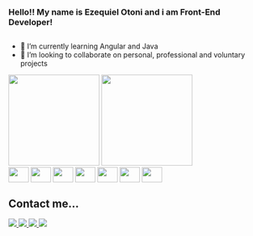 ### Hello!! My name is Ezequiel Otoni and i am Front-End Developer!
##

- 🌱 I’m currently learning Angular and Java
- 👯 I’m looking to collaborate on personal, professional and voluntary projects


<div>
  <img height="180em" src="https://github-readme-stats.vercel.app/api?username=zeotoni&show_icons=true&theme=merko"/>
  <img height="180em" src="https://github-readme-stats.vercel.app/api/top-langs/?username=zeotoni&layout=compact&theme=merko"/>
</div>
<div>
    <img align="center" width="40" height="30" src="https://cdn.jsdelivr.net/gh/devicons/devicon/icons/angularjs/angularjs-original.svg"/>              
    <img align="center" width="40" height="30" src="https://cdn.jsdelivr.net/gh/devicons/devicon/icons/typescript/typescript-original.svg"/>              
    <img align="center" width="40" height="30" src="https://cdn.jsdelivr.net/gh/devicons/devicon/icons/javascript/javascript-original.svg"/>              
    <img align="center" width="40" height="30" src="https://cdn.jsdelivr.net/gh/devicons/devicon/icons/nodejs/nodejs-original.svg"/>              
    <img align="center" width="40" height="30" src="https://cdn.jsdelivr.net/gh/devicons/devicon/icons/java/java-original.svg"/>              
    <img align="center" width="40" height="30" src="https://cdn.jsdelivr.net/gh/devicons/devicon/icons/html5/html5-original.svg"/>              
    <img align="center" width="40" height="30" src="https://cdn.jsdelivr.net/gh/devicons/devicon/icons/css3/css3-original.svg"/>              
</div>

##


## Contact me...
<div>
  <a href="https://www.linkedin.com/in/zeotoni/" target="_blank">
    <img src="https://img.shields.io/badge/LinkedIn-0077B5?style=for-the-badge&logo=linkedin&logoColor=white"/>
  </a>
  <a href="https://wa.me/5533998442106" target="_blank">
    <img src="https://img.shields.io/badge/WhatsApp-25D366?style=for-the-badge&logo=whatsapp&logoColor=white"/>
  </a>
  <a href="mailto:zeotoni666@gmail.com" target="_blank">
    <img src="https://img.shields.io/badge/Gmail-D14836?style=for-the-badge&logo=gmail&logoColor=white">
  </a>
  <a href="https://ezequielotoni.vercel.app/" target="_blank">
    <img src="https://img.shields.io/badge/Portfólio-000000?style=for-the-badge&logoColor=white"/>
  </a>
</div>

##

















